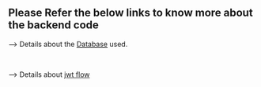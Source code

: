## Please Refer the below links to know more about the backend code

--> Details about the [Database](https://github.com/sjatin050/FullStack_SpringReact_Backend/tree/main/FullStack_Backend_SpringBoot/src/main/java/com/panel/admin/user/user) used.

</br>

--> Details about [jwt flow](https://github.com/sjatin050/FullStack_SpringReact_Backend/tree/main/FullStack_Backend_SpringBoot/src/main/java/com/panel/admin/user/config)

